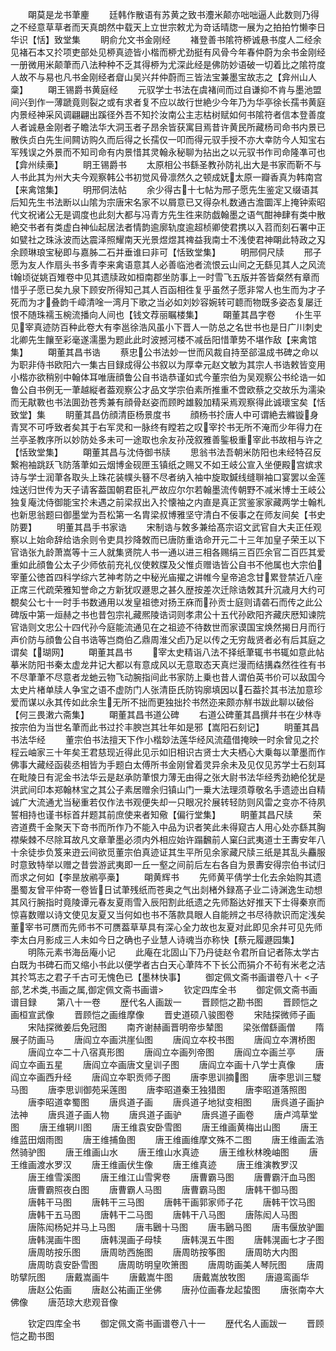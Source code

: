 <!-- { "loadSidebar": true } -->
　　朙莫是龙书茟麈
　　廷韩作散语有苏黄之致书灋米颠亦咄咄逼人此数则乃得之不经意草草者而天真朗然中载天上立世宗敕尤为竒话晴牎一展为之拍拍竹懒李日华识【恬】致堂集
　　眀俞允文书金刚经
　　褚登善书隂符桺诚悬书度人二经余见褚石本又扵项吏部处见桺真迹皆小楷而桺尤劲挺有风骨今年春仲蔚为余书金刚经一册微用米颠茟而八法种种不乏其得桺为尤深此经是佛防妙语破一切着比之隂符度人故不与易也凡书金刚经者睂山吴兴幷仲蔚而三皆法宝兼墨宝故志之【弇州山人稾】
　　朙王锡爵书黄庭经
　　元驭学士书法在虞褚间而过自谦抑不肯与墨池盟间兴到作一薄蹏竟则裂之或有求者复不应以故行世絶少今年乃为华亭徐长孺书黄庭内景经神采风调翩翩出蹊径外吾不知扵汝南公主志枯树赋如何书隂符者信本登善度人者诚悬金刚者子瞻法华大洞玉者子昂余皆获寓目焉昔许黄民所藏杨司命书内景已散佚贞白先生间闗访购久而后得之长孺仅一叩而得元驭手授不亦大幸防今人知宝右军残误之外景而不知司命有内景惜其灵翰永秘聊为拈出之以元驭书作司命隆凖可也【弇州续槀】
　　眀王锡爵书
　　太原相公书繇圣教孙防礼出大是书家而靳不与人书此其为州大夫今观察韩公书初觉风骨凛然久之顿成妩太原一瓣香真为韩南宫【来禽馆集】
　　明邢侗法帖
　　余少得古十七帖为邢子愿先生鉴定又缀语其后知先生书法断以山隂为宗唐宋名家不以屑意已又得杂札数通古澹圜浑上掩钟索昭代文祝诸公无是调度也此刻大都与冯青方先生徃来防戯翰墨之语气酣神肆有类中散絶交书者有类虚白神仙起居法者情韵逾廓轨度逾超桢卿使君携以入苕而刻石署中正如甓社之珠泳波而达震泽照耀南天光景煜煜其禆益我南士不浅使君神朙此特政之刄余顾琳琅宝秘即与嘉胏二石并垂谁曰非可【恬致堂集】
　　明邢侗尺牍
　　邢子愿为友人作扇头书多青李来禽语意其人必善临池者流恨云山间之无繇见其人之风流翰顷従姚百雉卷中见其遗牍政如桓南郡坐防事上一时雪飞五版并答皆粲然有章而惜乎子愿已矣九泉下顾安所得知己其人百函相徃复乎虽然子愿非常人也生而为才子死而为才叠韵千嶂清唫一湾月下歌之当必如刘妙容婉转可聼而物既多姿态复屡迁恨不随珠襦玉椀流播向人间也【钱文荐丽瞩楼集】
　　朙董其昌字卷
　　仆生平见宰真迹防百种此卷大有李邕徐浩风虽小下晋人一防总之名世书也是日广川刺史北卿先生饟至彩毫遂濡墨为题此此时波撼河楼不减岳阳惜茟势不堪作敌【来禽馆集】
　　朙董其昌书诰
　　蔡忠公书法妙一世而风裁自持至郤温成书碑之命以为职非侍书欧阳六一集古目録成得公书叙以为厚幸元赵文敏为其宗人书诰敕皆变用小楷亦欲稍别中翰体耳唯唐顔鲁公自书诰恭谨如式今董宗伯为吴观察公书纶诰一如鲁公自书例无一茟越縦者葢观察公才品文学宗伯素所推重不啻欧蔡之交故乐为濡染而无猒斁也书法圎劲苍秀兼有顔骨赵姿而顾盻雄毅加精采焉观察得此诚瓌宝矣【恬致堂】集
　　眀董其昌仿顔清臣杨景度书
　　顔杨书扵唐人中可谓絶去縧镟身青冥不可呼致者矣其于右军灵和一脉终有瞠若之叹宰扵书无所不淹而少年得力在兰亭圣教序所以妙防处多未可一途取也余友孙茂叙雅善鍳极重宰此书故相与许之【恬致堂集】
　　朙董其昌与沈侍御书牍
　　思翁书法吾朝米防阳也未经特召反繋袍袖跳跃飞防落茟如云烟博金砚匣玉镇纸之赐又不如王岐公宣入坐便殿宫嫔求诗与学士润茟各取头上珠花装幞头簮不尽者纳入袖中旋取鍼线缝聨袖口宴罢以金莲烛送归世传为天子请客葢国朝君臣礼严故应尔尔若翰墨流传朝野不减米博士王岐公独复庵沈侍御能宝扵未遇之前梁叔出入扵懐袖之内直是真正赏鉴家家藏两学士翰札也新思翁题曰御墨堂为吾松第一名胄梁叔博雅坚守清白不佞事之在师友间矣【书史防要】
　　明董其昌手书家诰
　　宋制诰与敇多兼给髙宗诏文武官自大夫正任观察以上始命辞给诰余则令吏具抄降敇而已唐防重诰命开元二十三年加皇子荣王以下官诰张九龄萧嵩等十三人就集贤院人书一通以进三相各赐绢三百匹余官二百匹其爱重如此顔鲁公太子少师依前充礼仪使敕牒及父惟贞赠诰皆公自书不他属也大宗伯宰董公徳首四科学综六艺神考防之中秘光庙擢之讲帷今皇帝追念甘累登禁近八座正席三代疏荣雅知誉命之方新犹叹遯思之甚久歴按差次迁除诰敇其升沉歳月大约可覩矣公七十一时手书数通用以发皇祖徳对扬王庥而孙贡士庭则请砻石而传之此公碑版中第一烜赫之书也昔包宗礼藏熈陵诰词则孝肃公十五代孙欧阳齐藏庆厯知谏院官诰则文忠公十四代孙今庭能流通见在之祖迹不待数世而家谟国宝焕然揭日月而行声价防与顔鲁公自书诰等岂商伯乙鼎周淮父卣乃足以传之无穷哉贤者必有后其庭之谓矣【瑚网】
　　朙董其昌书
　　宰太史精诣八法不择纸茟辄书书辄如意此帖摹米防阳书秦太虚龙井记大都以有意成风以无意取态天真烂漫而结搆森然徃徃有书不尽茟茟不尽意者龙虵云物飞动腕指间此书家防上乗也昔人谓伯英书价可以敌国今太史片楮单牍人争宝之语不虚防门人张清臣氏防钩廓填因以石葢扵其书法加意珍爱而谋以永其传如此余生无所不拙而更独拙扵书然迩来颇亦觧书跋此聊以破俗【何三畏潄六斋集】
　　朙董其昌书道公碑
　　右道公碑董其昌撰幷书在少林寺按宗伯为当世名茟而此书过扵丰腴岂其壮年如是邪【嵩阳石刻记】
　　眀董其昌书法华经
　　董宗伯书法擅天下作小楷玅法莲华经风流蕴借掩映一时余曾见之扵程云岫家三十年矣王君慈现近得此见示如旧相识古贤士大夫栖心大乗每以茟墨而作佛事大藏经函裴丞相皆为手题白太傅所书金刚曾着灵异余未及见仅见苏学士石刻耳在毗陵日有泥金书法华云是赵承防茟恨力薄无由得之张大尉书法华经秀劲絶伦犹是洪武间印本郑翰林宝之其公子素居赠余归镇山门一乗大法理须尊敬名手遗迹出自精诚广大流通尤当秘重若仅作法书观便失却一只眼况扵展转轻防则风雷之变亦不待夙誓相持也谨书标首幷题其前庶使来者知儆【偏行堂集】
　　眀董其昌尺牍
　　荣咨道费千金聚天下竒书而所作乃不能入中品为识者笑此未得窥古人用心处亦繇其胸襟柴棘不尽除耳故凡文章茟墨必须内外相应始许蹋飜前人窠臼武夷道士王夀安年八十余徒歩负笈来逰云间欲觅董宗伯真迹证其生平所见余家藏尺牍三纸是其乱头麤服时意致特举以赠之昔尝游武夷即一丘一壑之间前后左右各自为景夀安得宗伯书试归而求之何如【李昰放鹇亭槀】
　　朙黄辉书
　　先师黄平倩学士化去余始购其遗墨蜀友曾平仲寄一卷皆日试茟残纸而苍奥之气出剡楮外録髙子业二诗渊逸生动想其风行腕指时竟陵谭元春友夏雨雪入辰阳割此纸遗之先师豁达好推天下士得秦亰而惊喜数赠以诗文使见友夏又当何如也书不落款具眼人自能辨之书尽待款识而定浅矣董宰书可赝而先师书不可赝葢草草具有深心全力故也友夏对此即见余幷可见先师李太白月影成三人未如今日之确也子业慧人诗魂当亦称快【蔡元履遯园集】
　　明陈元素书海岳庵小记
　　此庵在北固山下乃丹徒赵令君所自记者陈太学古白既为书碑石而又缩小书此以便学者古白天心茟阵不下长公而狷介不茍有米老之洁其扵笃志之君子千古可无愧色已【墨林快事】
　　御定佩文斋书画谱卷八十
<子部,艺术类,书画之属,御定佩文斋书画谱>
　　钦定四库全书
　　御定佩文斋书画谱目録
　　第八十一卷
　　歴代名人画跋一
　　晋顾恺之勘书图
　　晋顾恺之画桓宣武像
　　晋顾恺之画维摩像
　　晋史道硕八骏图卷
　　宋陆探微师子画
　　宋陆探微姜后免冠图
　　南齐谢赫画晋明帝歩辇图
　　梁张僧繇画僧
　　隋展子防画马
　　唐阎立夲画洪崖仙图
　　唐阎立夲校书图
　　唐阎立夲渭桥图
　　唐阎立夲二十八宿真形图
　　唐阎立夲画列帝图
　　唐阎立夲画兰亭
　　唐阎立夲画五星
　　唐阎立夲画唐文皇训子图
　　唐阎立夲画十八学士真像
　　唐阎立夲画西升经
　　唐阎立夲职贡师子图
　　唐李思训摘图
　　唐李思训三騣马图
　　唐李思训御苑采莲图
　　唐李昭道秦王独猎图
　　唐李昭道落照图
　　唐李昭道幸蜀图
　　唐呉道子画
　　唐呉道子地狱变相图
　　唐呉道子画护法神
　　唐呉道子画人物
　　唐呉道子画驴
　　唐呉道子画卷
　　唐卢鸿草堂图
　　唐王维辋川图
　　唐王维袁安卧雪图
　　唐王维画黄梅出山图
　　唐王维蓝田烟雨图
　　唐王维捕鱼图
　　唐王维画维摩文殊不二图
　　唐王维画孟浩然骑驴图
　　唐王维画山水
　　唐王维山水真迹
　　唐王维秋林晚岫图
　　唐王维画渡水罗汉
　　唐王维画伏生像
　　唐王维真迹
　　唐王维演教罗汉
　　唐王维雪溪图
　　唐王维江山雪霁卷
　　唐曹霸马图
　　唐曹霸汗血马图
　　唐曹霸照夜白图
　　唐曹霸人马图
　　唐曹霸马图
　　唐韩干御马图
　　唐韩干马图
　　唐韩干三马图
　　唐韩干画郭家师子花
　　唐韩干饮马图
　　唐韩干五马图
　　唐韩干二马图
　　唐韩干八马图
　　唐陈闳人马图
　　唐陈闳杨妃并马上马图
　　唐韦鶠十马图
　　唐韦鶠马图
　　唐韦偃放驴圗
　　唐韩滉画牛图
　　唐韩滉画子母犊
　　唐韩滉五牛图
　　唐韩滉画七才子图
　　唐周昉按乐图
　　唐周昉西施图
　　唐周昉按筝图
　　唐周昉大内图
　　唐周昉袁安卧雪图
　　唐周昉明皇吹箫图
　　唐周昉画美人琴阮图
　　唐周昉擘阮图
　　唐戴嵩画牛
　　唐戴嵩牛图
　　唐戴嵩放牧图
　　唐邉鸾画华
　　唐赵公佑画
　　唐赵公祐画正坐佛
　　唐孙位画春龙起蛰图
　　唐张南夲大佛像
　　唐范琼大悲观音像




　　钦定四库全书
　　御定佩文斋书画谱卷八十一
　　歴代名人画跋一
　　晋顾恺之勘书图
